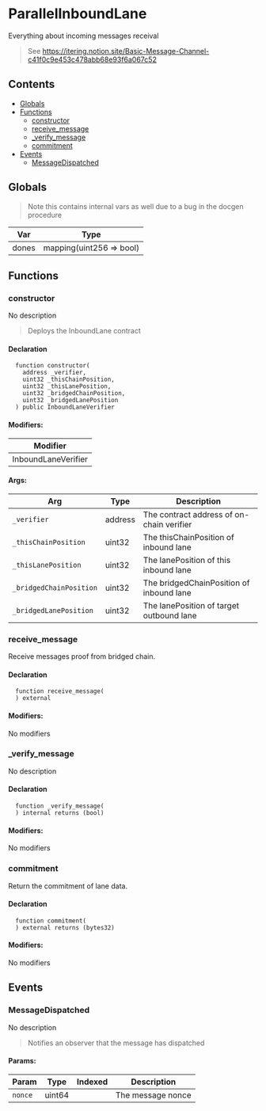 # ParallelInboundLane


Everything about incoming messages receival

> See https://itering.notion.site/Basic-Message-Channel-c41f0c9e453c478abb68e93f6a067c52

## Contents
<!-- START doctoc generated TOC please keep comment here to allow auto update -->
<!-- DON'T EDIT THIS SECTION, INSTEAD RE-RUN doctoc TO UPDATE -->

- [Globals](#globals)
- [Functions](#functions)
  - [constructor](#constructor)
  - [receive_message](#receive_message)
  - [_verify_message](#_verify_message)
  - [commitment](#commitment)
- [Events](#events)
  - [MessageDispatched](#messagedispatched)

<!-- END doctoc generated TOC please keep comment here to allow auto update -->

## Globals

> Note this contains internal vars as well due to a bug in the docgen procedure

| Var | Type |
| --- | --- |
| dones | mapping(uint256 => bool) |



## Functions

### constructor
No description
> Deploys the InboundLane contract


#### Declaration
```solidity
  function constructor(
    address _verifier,
    uint32 _thisChainPosition,
    uint32 _thisLanePosition,
    uint32 _bridgedChainPosition,
    uint32 _bridgedLanePosition
  ) public InboundLaneVerifier
```

#### Modifiers:
| Modifier |
| --- |
| InboundLaneVerifier |

#### Args:
| Arg | Type | Description |
| --- | --- | --- |
|`_verifier` | address | The contract address of on-chain verifier
|`_thisChainPosition` | uint32 | The thisChainPosition of inbound lane
|`_thisLanePosition` | uint32 | The lanePosition of this inbound lane
|`_bridgedChainPosition` | uint32 | The bridgedChainPosition of inbound lane
|`_bridgedLanePosition` | uint32 | The lanePosition of target outbound lane

### receive_message
Receive messages proof from bridged chain.


#### Declaration
```solidity
  function receive_message(
  ) external
```

#### Modifiers:
No modifiers



### _verify_message
No description


#### Declaration
```solidity
  function _verify_message(
  ) internal returns (bool)
```

#### Modifiers:
No modifiers



### commitment
Return the commitment of lane data.


#### Declaration
```solidity
  function commitment(
  ) external returns (bytes32)
```

#### Modifiers:
No modifiers





## Events

### MessageDispatched
No description
> Notifies an observer that the message has dispatched

  

#### Params:
| Param | Type | Indexed | Description |
| --- | --- | :---: | --- |
|`nonce` | uint64 |  | The message nonce
